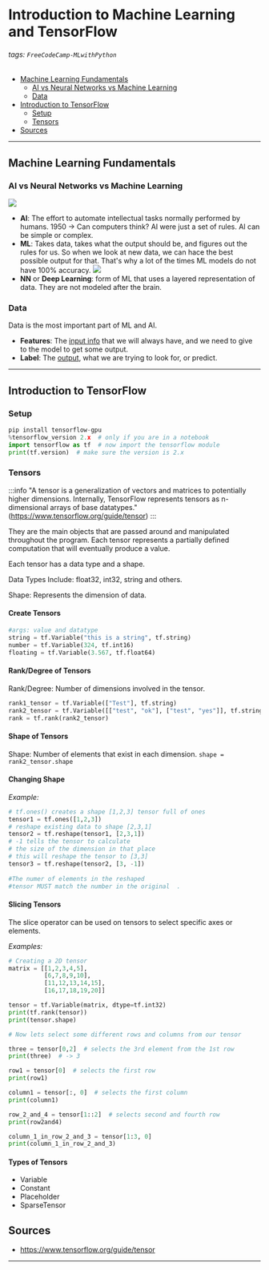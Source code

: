# Introduction to Machine Learning and TensorFlow

###### tags: `FreeCodeCamp-MLwithPython`

* [Machine Learning Fundamentals](##machine-learning-fundamentals)
    * [AI vs Neural Networks vs Machine Learning](###ai-vs-neural-networks-vs-machine-learning)
    * [Data](###data)
* [Introduction to TensorFlow](##introduction-to-tensor-flow)
    * [Setup](###setup)
    * [Tensors](###tensors)   
* [Sources](##sources)<br>
---
## Machine Learning Fundamentals

### AI vs Neural Networks vs Machine Learning

![](https://i.imgur.com/4p0Kf1Q.png)


* **AI**: The effort to automate intellectual tasks normally performed by humans.
    1950 -> Can computers think? AI were just a set of rules. AI can be simple or complex.
* **ML**: Takes data, takes what the output should be, and figures out the rules for us. So when we look at new data, we can hace the best possible output for that. That's why a lot of the times ML models do not have 100% accuracy. 
![](https://i.imgur.com/MqMnWjc.png)
* **NN** or **Deep Learning**: form of ML that uses a layered representation of data. They are not modeled after the brain.


### Data

Data is the most important part of ML and AI.

* **Features**: The <u>input info</u> that we will always have, and we need to give to the model to get some output.
* **Label**: The <u>output</u>, what we are trying to look for, or predict.

---


## Introduction to TensorFlow

### Setup

```python
pip install tensorflow-gpu
%tensorflow_version 2.x  # only if you are in a notebook
import tensorflow as tf  # now import the tensorflow module
print(tf.version)  # make sure the version is 2.x
```

### Tensors

:::info
"A tensor is a generalization of vectors and matrices to potentially higher dimensions. Internally, TensorFlow represents tensors as n-dimensional arrays of base datatypes."    (https://www.tensorflow.org/guide/tensor)
:::


They are the main objects that are passed around and manipulated throughout the program. Each tensor represents a partially defined computation that will eventually produce a value.

Each tensor has a data type and a shape.

Data Types Include: float32, int32, string and others.

Shape: Represents the dimension of data.

#### Create Tensors

```python
#args: value and datatype
string = tf.Variable("this is a string", tf.string) 
number = tf.Variable(324, tf.int16)
floating = tf.Variable(3.567, tf.float64)
```

#### Rank/Degree of Tensors

Rank/Degree: Number of dimensions involved in the tensor.

```python
rank1_tensor = tf.Variable(["Test"], tf.string) 
rank2_tensor = tf.Variable([["test", "ok"], ["test", "yes"]], tf.string)
rank = tf.rank(rank2_tensor)
```

#### Shape of Tensors

Shape: Number of elements that exist in each dimension.
`shape = rank2_tensor.shape`

#### Changing Shape

*Example:*
```python
# tf.ones() creates a shape [1,2,3] tensor full of ones
tensor1 = tf.ones([1,2,3])  
# reshape existing data to shape [2,3,1]
tensor2 = tf.reshape(tensor1, [2,3,1])
# -1 tells the tensor to calculate 
# the size of the dimension in that place
# this will reshape the tensor to [3,3]
tensor3 = tf.reshape(tensor2, [3, -1])  
                                        
#The numer of elements in the reshaped 
#tensor MUST match the number in the original  .                     
```

#### Slicing Tensors

The slice operator can be used on tensors to select specific axes or elements.

*Examples:*

```python
# Creating a 2D tensor
matrix = [[1,2,3,4,5],
          [6,7,8,9,10],
          [11,12,13,14,15],
          [16,17,18,19,20]]

tensor = tf.Variable(matrix, dtype=tf.int32) 
print(tf.rank(tensor))
print(tensor.shape)

# Now lets select some different rows and columns from our tensor

three = tensor[0,2]  # selects the 3rd element from the 1st row
print(three)  # -> 3

row1 = tensor[0]  # selects the first row
print(row1)

column1 = tensor[:, 0]  # selects the first column
print(column1)

row_2_and_4 = tensor[1::2]  # selects second and fourth row
print(row2and4)

column_1_in_row_2_and_3 = tensor[1:3, 0]
print(column_1_in_row_2_and_3)
```


#### Types of Tensors

* Variable
* Constant
* Placeholder
* SparseTensor


## Sources

* https://www.tensorflow.org/guide/tensor



---
